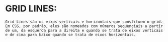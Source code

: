 # GRID LINES:
    Grid Lines são os eixos verticais e horizontais que constituem o grid.
    Em CSS, por padrão, eles são nomeados com números sequenciais a partir
    de um, da esquerda para a direita e quando se trata de eixos verticais
    e de cima para baixo quando se trata de eixos horizontais.